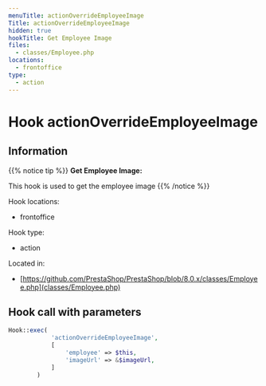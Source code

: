 ```yaml
---
menuTitle: actionOverrideEmployeeImage
Title: actionOverrideEmployeeImage
hidden: true
hookTitle: Get Employee Image
files:
  - classes/Employee.php
locations:
  - frontoffice
type:
  - action
---
```


# Hook actionOverrideEmployeeImage

## Information

{{% notice tip %}}
**Get Employee Image:** 

This hook is used to get the employee image
{{% /notice %}}

Hook locations: 
  - frontoffice

Hook type: 
  - action

Located in: 
  - [https://github.com/PrestaShop/PrestaShop/blob/8.0.x/classes/Employee.php](classes/Employee.php)

## Hook call with parameters

```php
Hook::exec(
            'actionOverrideEmployeeImage',
            [
                'employee' => $this,
                'imageUrl' => &$imageUrl,
            ]
        )
```